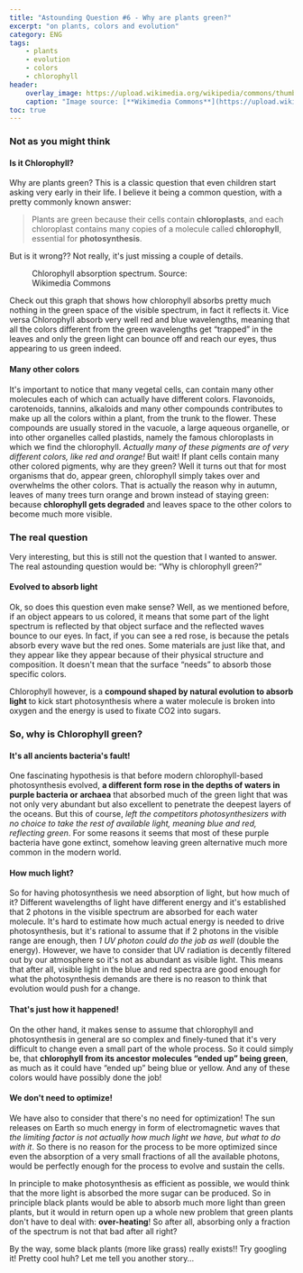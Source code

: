 ```yaml
---
title: "Astounding Question #6 - Why are plants green?"
excerpt: "on plants, colors and evolution"
category: ENG
tags:
    - plants
    - evolution
    - colors
    - chlorophyll
header:
    overlay_image: https://upload.wikimedia.org/wikipedia/commons/thumb/f/f4/Hortensia-1.jpg/1280px-Hortensia-1.jpg
    caption: "Image source: [**Wikimedia Commons**](https://upload.wikimedia.org/wikipedia/commons/thumb/f/f4/Hortensia-1.jpg/1280px-Hortensia-1.jpg)"
toc: true
---
```


### Not as you might think
#### Is it Chlorophyll?
Why are plants green? This is a classic question that even children start asking very early in their life. I believe it being a common question, with a pretty commonly known answer: 
>Plants are green because their cells contain **chloroplasts**, and each chloroplast contains many copies of a molecule called **chlorophyll**, essential for **photosynthesis**.

But is it wrong?? Not really, it's just missing a couple of details. 

<figure style="width: 300px" class="align-middle">
        <img src="https://upload.wikimedia.org/wikipedia/commons/thumb/2/23/Chlorophyll_ab_spectra-en.svg/330px-Chlorophyll_ab_spectra-en.svg.png" alt="">
        <figcaption>Chlorophyll absorption spectrum. Source: Wikimedia Commons</figcaption>
</figure> 

Check out this graph that shows how chlorophyll absorbs pretty much nothing in the green space of the visible spectrum, in fact it reflects it. Vice versa Chlorophyll absorb very well red and blue wavelengths, meaning that all the colors different from the green wavelengths get “trapped” in the leaves and only the green light can bounce off and reach our eyes, thus appearing to us green indeed.

#### Many other colors
It's important to notice that many vegetal cells, can contain many other molecules each of which can actually have different colors. Flavonoids, carotenoids, tannins, alkaloids and many other compounds contributes to make up all the colors within a plant, from the trunk to the flower. These compounds are usually stored in the vacuole, a large aqueous organelle, or into other organelles called plastids, namely the famous chloroplasts in which we find the chlorophyll. _Actually many of these pigments are of very different colors, like red and orange!_
But wait! If plant cells contain many other colored pigments, why are they green? Well it turns out that for most organisms that do, appear green, chlorophyll simply takes over and overwhelms the other colors. That is actually the reason why in autumn, leaves of many trees turn orange and brown instead of staying green: because **chlorophyll gets degraded** and leaves space to the other colors to become much more visible.

### The real question

Very interesting, but this is still not the question that I wanted to answer. The real astounding question would be: “Why is chlorophyll green?”

#### Evolved to absorb light
Ok, so does this question even make sense? Well, as we mentioned before, if an object appears to us colored, it means that some part of the light spectrum is reflected by that object surface and the reflected waves bounce to our eyes. In fact, if you can see a red rose, is because the petals absorb every wave but the red ones. Some materials are just like that, and they appear like they appear because of their physical structure and composition. It doesn't mean that the surface “needs” to absorb those specific colors. 

Chlorophyll however, is a **compound shaped by natural evolution to absorb light** to kick start photosynthesis where a water molecule is broken into oxygen and the energy is used to fixate CO2 into sugars. 

### So, why is Chlorophyll green?
#### It's all ancients bacteria's fault!
One fascinating hypothesis is that before modern chlorophyll-based photosynthesis evolved, **a different form rose in the depths of waters in purple bacteria or archaea** that absorbed much of the green light that was not only very abundant but also excellent to penetrate the deepest layers of the oceans. But this of course, _left the competitors photosynthesizers with no choice to take the rest of available light, meaning blue and red, reflecting green_. For some reasons it seems that most of these purple bacteria have gone extinct, somehow leaving green alternative much more common in the modern world.

#### How much light?
So for having photosynthesis we need absorption of light, but how much of it? Different wavelengths of light have different energy and it's established that 2 photons in the visible spectrum are absorbed for each water molecule. It's hard to estimate how much actual energy is needed to drive photosynthesis, but it's rational to assume that if 2 photons in the visible range are enough, then _1 UV photon could do the job as well_ (double the energy). However, we have to consider that UV radiation is decently filtered out by our atmosphere so it's not as abundant as visible light. This means that after all, visible light in the blue and red spectra are good enough for what the photosynthesis demands are there is no reason to think that evolution would push for a change.

#### That's just how it happened!
On the other hand, it makes sense to assume that chlorophyll and photosynthesis in general are so complex and finely-tuned that it's very difficult to change even a small part of the whole process. So it could simply be, that **chlorophyll from its ancestor molecules “ended up” being green**, as much as it could have “ended up” being blue or yellow. And any of these colors would have possibly done the job!

#### We don't need to optimize!
We have also to consider that there's no need for optimization! The sun releases on Earth so much energy in form of electromagnetic waves that _the limiting factor is not actually how much light we have, but what to do with it_. So there is no reason for the process to be more optimized since even the absorption of a very small fractions of all the available photons, would be perfectly enough for the process to evolve and sustain the cells.

In principle to make photosynthesis as efficient as possible, we would think that the more light is absorbed the more sugar can be produced. So in principle black plants would be able to absorb much more light than green plants, but it would in return open up a whole new problem that green plants don't have to deal with: **over-heating**! So after all, absorbing only a fraction of the spectrum is not that bad after all right?

By the way, some black plants (more like grass) really exists!! Try googling it! Pretty cool huh? Let me tell you another story…